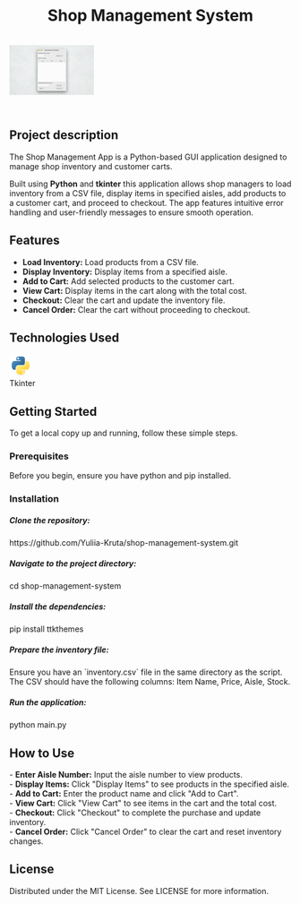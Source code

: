 <h1 align="center">Shop Management System</h1>
<br/>
<img align="left" src="./shop-management-system.gif" width="30%" height="auto"/>
<br/>
<br/>
<br/><br/><br/><br/><br/>
<h2>Project description</h2>
The Shop Management App is a Python-based GUI application designed to manage shop inventory and customer carts. 

Built using <b>Python</b> and <b>tkinter</b> this application allows shop managers to load inventory from a CSV file, display items in specified aisles, 
add products to a customer cart, and proceed to checkout. The app features intuitive error handling and user-friendly messages to ensure smooth operation.
<h2>Features</h2>
<ul>
  <li><b>Load Inventory:</b> Load products from a CSV file.</li>
  <li><b>Display Inventory:</b> Display items from a specified aisle.</li>
  <li><b>Add to Cart:</b> Add selected products to the customer cart.</li>
  <li><b>View Cart:</b> Display items in the cart along with the total cost.</li>
  <li><b>Checkout:</b> Clear the cart and update the inventory file.</li>
  <li><b>Cancel Order:</b> Clear the cart without proceeding to checkout.</li>
</ul>

<h2>Technologies Used</h2>
<a href="https://www.python.org" target="_blank" rel="noreferrer"> <img src="https://raw.githubusercontent.com/devicons/devicon/master/icons/python/python-original.svg" alt="python" width="40" height="40"/> </a>
<br/>Tkinter

<h2>Getting Started</h2>
To get a local copy up and running, follow these simple steps.

<h3>Prerequisites</h3>
Before you begin, ensure you have python and pip installed.

<h3>Installation</h3>
<h5>Clone the repository:</h5>
https://github.com/Yuliia-Kruta/shop-management-system.git

<h5>Navigate to the project directory:</h5>
cd shop-management-system

<h5>Install the dependencies:</h5>
pip install ttkthemes

<h5>Prepare the inventory file:</h5>
Ensure you have an `inventory.csv` file in the same directory as the script. The CSV should have the following columns: Item Name, Price, Aisle, Stock.

<h5>Run the application:</h5>
python main.py

<h2>How to Use</h2>
- <b>Enter Aisle Number:</b> Input the aisle number to view products.<br/>
- <b>Display Items:</b> Click "Display Items" to see products in the specified aisle.<br/>
- <b>Add to Cart:</b> Enter the product name and click "Add to Cart".<br/>
- <b>View Cart:</b> Click "View Cart" to see items in the cart and the total cost.<br/>
- <b>Checkout:</b> Click "Checkout" to complete the purchase and update inventory.<br/>
- <b>Cancel Order:</b> Click "Cancel Order" to clear the cart and reset inventory changes.


<h2>License</h2>
Distributed under the MIT License. See LICENSE for more information.
